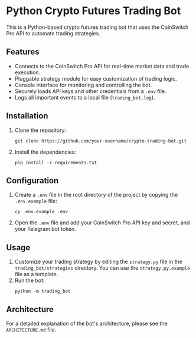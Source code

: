 # Python Crypto Futures Trading Bot

This is a Python-based crypto futures trading bot that uses the CoinSwitch Pro API to automate trading strategies.

## Features

-   Connects to the CoinSwitch Pro API for real-time market data and trade execution.
-   Pluggable strategy module for easy customization of trading logic.
-   Console interface for monitoring and controlling the bot.
-   Securely loads API keys and other credentials from a `.env` file.
-   Logs all important events to a local file (`trading_bot.log`).

## Installation

1.  Clone the repository:
    ```
    git clone https://github.com/your-username/crypto-trading-bot.git
    ```
2.  Install the dependencies:
    ```
    pip install -r requirements.txt
    ```

## Configuration

1.  Create a `.env` file in the root directory of the project by copying the `.env.example` file:
    ```
    cp .env.example .env
    ```
2.  Open the `.env` file and add your CoinSwitch Pro API key and secret, and your Telegram bot token.

## Usage

1.  Customize your trading strategy by editing the `strategy.py` file in the `trading_bot/strategies` directory. You can use the `strategy.py.example` file as a template.
2.  Run the bot:
    ```
    python -m trading_bot
    ```

## Architecture

For a detailed explanation of the bot's architecture, please see the `ARCHITECTURE.md` file.
